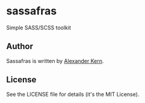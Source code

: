 sassafras
=========

Simple SASS/SCSS toolkit

Author
------

Sassafras is written by [Alexander Kern](http://kernpedia.com).

License
-------

See the LICENSE file for details (it's the MIT License).
